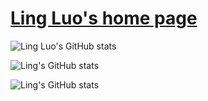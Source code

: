 # [Ling Luo's home page](https://lingluodlut.github.io/)

![Ling Luo's GitHub stats](https://github-readme-stats.vercel.app/api?username=lingluodlut&include_all_commits=true)

![Ling's GitHub stats](https://github-readme-stats.vercel.app/api?username=lingluodlut&bg_color=30,e96443,904e95&title_color=fff&text_color=fff)

![Ling's GitHub stats](https://github-readme-stats.vercel.app/api?username=lingluodlut&hide=issues&show_icons=true)
